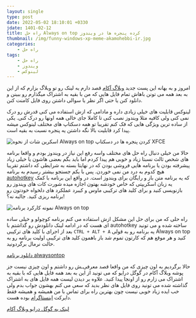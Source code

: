 ```yaml
---
layout: single
type: post
date: 2022-05-02 18:10:01 +0330
jdate: 1401-02-12
title: راه حل Always on top کرده پنجره ها در ویندوز
thumbnail: /img/funny-windows-xp-meme-akamohebbi-ir.jpg
categories:
    - راه حل
tags:
    - راه حل
    - ویندوز
    - لینوکس
---
```


امروز و به  بهانه این پست جدید [وبلاگ آکام](https://akamohebbi.ir/) قصد دارم یه لینک رو تو وبلاگ بزارم که از این به بعد همه می تونن باهاش تمام فایل هایی که من با بقیه به اشتراک میگذارم رو ببینن و دانلود کنن یا حتی اگر نظر یا سوالی داشتن روی فایل کامنت کنن.

<div id="read-more"></div>

لینوکس قابلیت های خیلی زیادی داره و مادامی که ازش استفاده می کنی قدرش رو درک نمی کنی ولی کافیه مثلا ویندوز نصب کنی تا کاملا جای خالی همه اونها رو درک کنی. یکی از ساده ترین ویژگی هایی که فک کنم تقریبا تو همه دسکتاپ های مختلف لینوکس میشه پیدا کرد قابلیت بالا نگه داشتن یه پنجره نسبت به بقیه است.

![اسکرین شات از نحوه Always on top کردن پنجره ها در دسکتاپ XFCE](/img/linux-terminal-always-on-top-example-akamohebbi-ir.jpg)

حالا من خیلی دنبال راه حل های مختلف واسه رفع این نیاز در ویندوز بودم و واقعا برنامه های شخص ثالث نسبتا زیاد و خوبی هم پیدا کردم اما باید بگم بعضی هاشون یا خیلی زیاد پیشرفته بودن یا برنامه هایی فروشی بودن که در نهایتا بسته به شرایطی که داشتم تقریبا هیچ کدوم به درد من نمی خوردن. پس با یکم جستجو بیشتر رسیدم به برنامه [autohotkey](https://www.autohotkey.com/) که یه برنامه متن باز و رایگان برای ویندوز است. در واقع این برنامه با کمک یه زبان اسکریپتی که خاص خودشه بهتون اجازه میده شورت کات های ویندوز رو بازنویسی کنید و برای کلید های ترکیبی ماوس و کیبرد عملکرد های دلخواه خودتون رو برنامه ریزی کنید. جالبه نه؟!

![نمونه کارکرد برنامه Always on top](https://s6.uupload.ir/files/animation2_r3kg.gif)

راه حلی که من برای حل این مشکل ازش استفاده می کنم برنامه کوچولو و خیلی ساده ای هست که در ادامه لینک دانلودش رو گذاشتم با autohotkey ساخته شده و می تونید بعد از اجرای با کلید های ترکیبی `CTRL + ALT + A‍‍` یه برنامه رو به قولی Always on top کنید و هر موقع هم که کارتون تموم شد باز باهمون کلید های ترکیبی اولیت برنامه رو به حالت نرمال برگردونید.

[دانلود برنامه alwaysontop](https://drive.google.com/open?id=17Wzqk2Q24B0lfPAwcYGS8B8qVzpnKfEm&authuser=akamohebbi%40gmail.com&usp=drive_fs)

حالا برگردیم به اون چیزی که من واقعا قصد معرفی‌‌ـش رو داشتم و اون چیزی نیست جز پوشه وبلاگ آکام در گوگل درایو که می تونید از این به بعد همه فایل هایی که با بقیه به اشتراک می زارم رو از اونجا پیدا کنید. علاوه بر دیدن لیست همه فایل های به اشتراک گذاشته شده می تونید روی فایل های نظر بدید که سعی می کنم بهشون جواب بدم ولی خب ایده زیاد خوبی نیست چون بهترین راه برای تماس با من همیشه و همیشه فقط دایرکت [اینستاگرام](https://www.instagram.com/akamohebbi/) بوده هست.

[لینک به گوگل درایو وبلاگ آکام](https://drive.google.com/drive/folders/1p_jOlA5UAWy_fpyDgcv2H2hqAIOql0Hq)